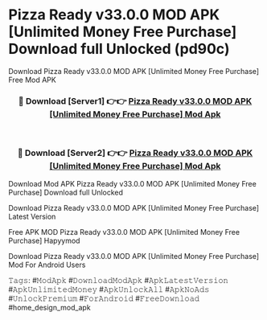 # Pizza Ready v33.0.0 MOD APK [Unlimited Money Free Purchase] Download full Unlocked (pd90c)
Download Pizza Ready v33.0.0 MOD APK [Unlimited Money Free Purchase] Free Mod APK

<div align="center">
<h3>🔴 Download [Server1] 👉👉 <a href="https://apkcomod.com?title=Pizza_Ready_v33.0.0_MOD_APK_[Unlimited_Money_Free_Purchase]">Pizza Ready v33.0.0 MOD APK [Unlimited Money Free Purchase] Mod Apk</a></h3><br>

<h3>🔴 Download [Server2] 👉👉 <a href="https://apkcomod.com?title=Pizza_Ready_v33.0.0_MOD_APK_[Unlimited_Money_Free_Purchase]">Pizza Ready v33.0.0 MOD APK [Unlimited Money Free Purchase] Mod Apk</a></h3>
</div>


Download Mod APK Pizza Ready v33.0.0 MOD APK [Unlimited Money Free Purchase] Download full Unlocked

Download Pizza Ready v33.0.0 MOD APK [Unlimited Money Free Purchase] Latest Version

Free APK MOD Pizza Ready v33.0.0 MOD APK [Unlimited Money Free Purchase] Hapyymod

Download Pizza Ready v33.0.0 MOD APK [Unlimited Money Free Purchase] Mod For Android Users

𝚃𝚊𝚐𝚜: #𝙼𝚘𝚍𝙰𝚙𝚔 #𝙳𝚘𝚠𝚗𝚕𝚘𝚊𝚍𝙼𝚘𝚍𝙰𝚙𝚔 #𝙰𝚙𝚔𝙻𝚊𝚝𝚎𝚜𝚝𝚅𝚎𝚛𝚜𝚒𝚘𝚗 #𝙰𝚙𝚔𝚄𝚗𝚕𝚒𝚖𝚒𝚝𝚎𝚍𝙼𝚘𝚗𝚎𝚢 #𝙰𝚙𝚔𝚄𝚗𝚕𝚘𝚌𝚔𝙰𝚕𝚕 #𝙰𝚙𝚔𝙽𝚘𝙰𝚍𝚜 #𝚄𝚗𝚕𝚘𝚌𝚔𝙿𝚛𝚎𝚖𝚒𝚞𝚖 #𝙵𝚘𝚛𝙰𝚗𝚍𝚛𝚘𝚒𝚍 #𝙵𝚛𝚎𝚎𝙳𝚘𝚠𝚗𝚕𝚘𝚊𝚍 #home_design_mod_apk